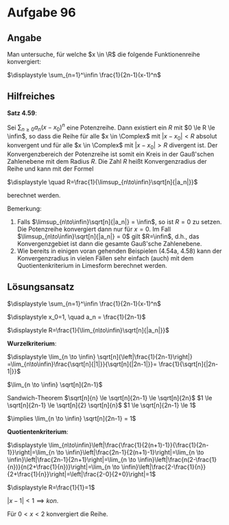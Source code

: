 # Aufgabe 96
## Angabe

Man untersuche, für welche $x \in \R$ die folgende Funktionenreihe konvergiert:

$\displaystyle \sum_{n=1}^\infin \frac{1}{2n-1}(x-1)^n$

## Hilfreiches

**Satz 4.59**:

Sei $\sum_{n \ge 0} a_n (x-x_0)^n$ eine Potenzreihe. Dann existiert ein $R$ mit $0 \le R \le \infin$, so dass die Reihe für alle $x \in \Complex$ mit $|x-x_0| < R$ absolut konvergent und für alle $x \in \Complex$ mit $|x-x_0| > R$ divergent ist. Der Konvergenzbereich der Potenzreihe ist somit ein Kreis in der Gauß'schen Zahlenebene mit dem Radius $R$. Die Zahl $R$ heißt Konvergenzradius der Reihe und kann mit der Formel

$\displaystyle \quad R=\frac{1}{\limsup_{n\to\infin}\sqrt[n]{|a_n|}}$

berechnet werden.

Bemerkung:
 
1. Falls $\limsup_{n\to\infin}\sqrt[n]{|a_n|} = \infin$, so ist $R = 0$ zu setzen. Die Potenzreihe konvergiert dann nur für $x=0$. Im Fall $\limsup_{n\to\infin}\sqrt[n]{|a_n|} = 0$ gilt $R=\infin$, d.h., das Konvergenzgebiet ist dann die gesamte Gauß'sche Zahlenebene.  
2. Wie bereits in einigen voran gehenden Beispielen (4.54a, 4.58) kann der Konvergenzradius in vielen Fällen sehr einfach (auch) mit dem Quotientenkriterium in Limesform berechnet werden.

## Lösungsansatz

$\displaystyle \sum_{n=1}^\infin \frac{1}{2n-1}(x-1)^n$

$\displaystyle x_0=1, \quad a_n = \frac{1}{2n-1}$

$\displaystyle R=\frac{1}{\lim_{n\to\infin}\sqrt[n]{|a_n|}}$

**Wurzelkriterium**:

$\displaystyle \lim_{n \to \infin} \sqrt[n]{\left|\frac{1}{2n-1}\right|} =\lim_{n\to\infin}\frac{\sqrt[n]{|1|}}{\sqrt[n]{|2n-1|}}= \frac{1}{\sqrt[n]{|2n-1|}}$

$\lim_{n \to \infin} \sqrt[n]{2n-1}$

Sandwich-Theorem
$\sqrt[n]{n} \le \sqrt[n]{2n-1} \le \sqrt[n]{2n}$
$1 \le \sqrt[n]{2n-1} \le \sqrt[n]{2} \sqrt[n]{n}$
$1 \le \sqrt[n]{2n-1} \le 1$

$\implies \lim_{n \to \infin} \sqrt[n]{2n-1} = 1$

**Quotientenkriterium**:

$\displaystyle \lim_{n\to\infin}\left|\frac{\frac{1}{2(n+1)-1}}{\frac{1}{2n-1}}\right|=\lim_{n \to \infin}\left|\frac{2n-1}{2(n+1)-1}\right|=\lim_{n \to \infin}\left|\frac{2n-1}{2n+1}\right|=\lim_{n \to \infin}\left|\frac{n(2-\frac{1}{n})}{n(2+\frac{1}{n})}\right|=\lim_{n \to \infin}\left|\frac{2-\frac{1}{n}}{2+\frac{1}{n}}\right|=\left|\frac{2-0}{2+0}\right|=1$

$\displaystyle R=\frac{1}{1}=1$

$|x-1|<1 \implies kon.$

Für $0 < x < 2$ konvergiert die Reihe.
